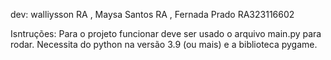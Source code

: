 dev:  walliysson RA , Maysa Santos RA , Fernada Prado RA323116602

Isntruções: Para o projeto funcionar deve ser usado o arquivo main.py para rodar.
Necessita do python na versão 3.9 (ou mais) e a biblioteca pygame.


